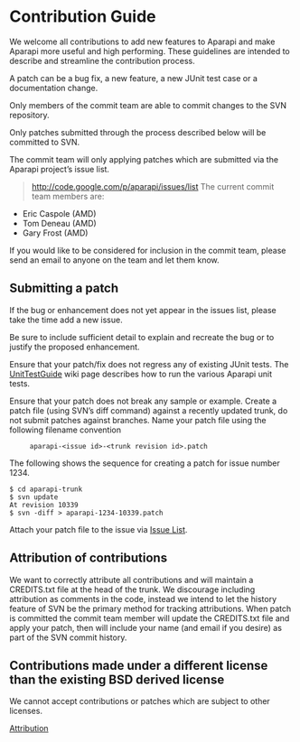 # **Contribution Guide** #
We welcome all contributions to add new features to Aparapi and make Aparapi more useful and high performing. These guidelines are intended to describe and streamline the contribution process.

A patch can be a bug fix, a new feature, a new JUnit test case or a documentation change.

Only members of the commit team are able to commit changes to the SVN repository.

Only patches submitted through the process described below will be committed to SVN.

The commit team will only applying patches which are submitted via the Aparapi project’s issue list.
> http://code.google.com/p/aparapi/issues/list
The current commit team members are:
  * Eric Caspole (AMD)
  * Tom Deneau (AMD)
  * Gary Frost (AMD)

If you would like to be considered for inclusion in the commit team, please send an email to anyone on the team and let them know.
## Submitting a patch ##
If the bug or enhancement does not yet appear in the issues list, please take the time add a new issue.

Be sure to include sufficient detail to explain and recreate the bug or to justify the proposed enhancement.

Ensure that your patch/fix does not regress any of existing JUnit tests.  The [UnitTestGuide](UnitTestGuide.md) wiki page describes how to run the various Aparapi unit tests.

Ensure that your patch does not break any sample or example.
Create a patch file (using SVN’s diff command) against a recently updated trunk, do not submit patches against branches.
Name your patch file using the following filename convention
```
     aparapi-<issue id>-<trunk revision id>.patch 
```

The following shows the sequence for creating a patch for issue number 1234.
```
$ cd aparapi-trunk
$ svn update 
At revision 10339
$ svn -diff > aparapi-1234-10339.patch
```

Attach your patch file to the issue via [Issue List](http://code.google.com/p/aparapi/issues/list).
## Attribution of contributions ##
We want to correctly attribute all contributions and will maintain a CREDITS.txt file at the head of the trunk. We discourage including attribution as comments in the code, instead we intend to let the history feature of SVN be the primary method for tracking attributions.
When patch is committed the commit team member will update the CREDITS.txt file and apply your patch, then will include your name (and email if you desire) as part of the SVN commit history.
## Contributions made under a different license than the existing BSD derived license ##
We cannot accept contributions or patches which are subject to other licenses.

[Attribution](Attribution.md)